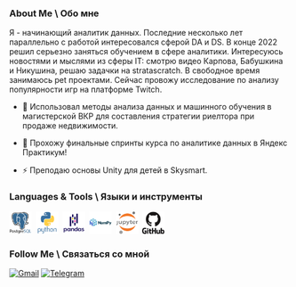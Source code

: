 ### About Me \ Обо мне
Я  - начинающий аналитик данных. 
Последние несколько лет параллельно с работой интересовался сферой DA и DS. В конце 2022 решил серьезно заняться обучением в сфере аналитики.
Интересуюсь новостями и мыслями из сферы IT: смотрю видео Карпова, Бабушкина и Никушина, решаю задачки на stratascratch.
В свободное время занимаюсь pet проектами. Сейчас провожу исследование по анализу популярности игр на платформе Twitch.

- :telescope: Использовал методы анализа данных и машинного обучения в магистерской ВКР для составления стратегии риелтора при продаже недвижимости.

- :seedling: Прохожу финальные спринты курса по аналитике данных в Яндекс Практикум!

- :zap: Преподаю основы Unity для детей в Skysmart.


### Languages & Tools \ Языки и инструменты
<div>
  <img src="https://github.com/devicons/devicon/blob/master/icons/postgresql/postgresql-original-wordmark.svg" title="postgresql" alt="postgresql" width="40" height="40"/>&nbsp
  <img src="https://github.com/devicons/devicon/blob/master/icons/python/python-original-wordmark.svg" title="python" alt="python" width="40" height="40"/>&nbsp
  <img src="https://github.com/devicons/devicon/blob/master/icons/pandas/pandas-original-wordmark.svg" title="pandas" alt="pandas" width="40" height="40"/>&nbsp
  <img src="https://github.com/devicons/devicon/blob/master/icons/numpy/numpy-original-wordmark.svg" title="numpy" alt="numpy" width="40" height="40"/>&nbsp
  <img src="https://github.com/devicons/devicon/blob/master/icons/jupyter/jupyter-original-wordmark.svg" title="jupyter" alt="jupyter" width="40" height="40"/>&nbsp
  <img src="https://github.com/devicons/devicon/blob/master/icons/github/github-original-wordmark.svg" title="github" alt="github" width="40" height="40"/>&nbsp
</div>

### Follow Me \ Связаться со мной
[![Gmail](https://img.shields.io/badge/-mail-69b5cc?style=for-the-badge&logo=Gmail)](mailto:ruslanworkflow@gmail.com)
[![Telegram](https://img.shields.io/badge/-Telegram-69b5cc?style=for-the-badge&logo=Telegram)]([https://t.me/murmure](https://t.me/ArhoneR))
